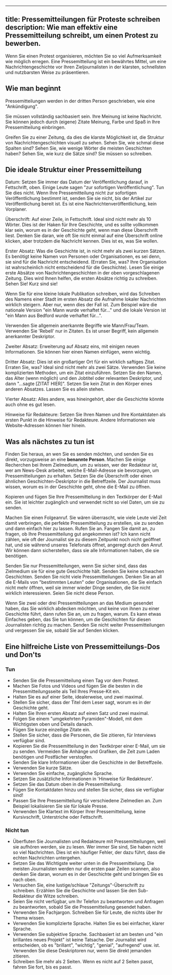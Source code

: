 

---
title: Pressemitteilungen für Proteste schreiben
description: Wie man effektiv eine Pressemitteilung schreibt, um einen Protest zu bewerben.
---

Wenn Sie einen Protest organisieren, möchten Sie so viel Aufmerksamkeit wie möglich erregen.
Eine Pressemitteilung ist ein bewährtes Mittel, um eine Nachrichtengeschichte vor Ihren Zieljournalisten in der klarsten, schnellsten und nutzbarsten Weise zu präsentieren.

## Wie man beginnt

Pressemitteilungen werden in der dritten Person geschrieben, wie eine "Ankündigung".

Sie müssen vollständig sachbasiert sein. Ihre Meinung ist keine Nachricht. Sie können jedoch durch (eigene) Zitate Meinung, Farbe und Spaß in Ihre Pressemitteilung einbringen.

Greifen Sie zu einer Zeitung, da dies die klarste Möglichkeit ist, die Struktur von Nachrichtengeschichten visuell zu sehen. Sehen Sie, wie schmal diese Spalten sind? Sehen Sie, wie wenige Wörter die meisten Geschichten haben? Sehen Sie, wie kurz die Sätze sind? Sie müssen so schreiben.

## Die ideale Struktur einer Pressemitteilung

Datum: Setzen Sie immer das Datum der Veröffentlichung darauf, in Fettschrift, oben. Einige Leute sagen "zur sofortigen Veröffentlichung". Tun Sie dies nicht. Wenn Ihre Pressemitteilung nicht zur sofortigen Veröffentlichung bestimmt ist, senden Sie sie nicht, bis der Artikel zur Veröffentlichung bereit ist. Es ist eine Nachrichtenveröffentlichung, kein Vorplaner.

Überschrift: Auf einer Zeile, in Fettschrift. Ideal sind nicht mehr als 10 Wörter. Dies ist der Haken für Ihre Geschichte, und es sollte vollkommen klar sein, worum es in der Geschichte geht, wenn man diese Überschrift liest. Denken Sie daran, wie oft Sie nicht einmal auf eine Überschrift online klicken, aber trotzdem die Nachricht kennen. Dies ist es, was Sie wollen.

Erster Absatz: Was die Geschichte ist, in nicht mehr als zwei kurzen Sätzen. Es benötigt keine Namen von Personen oder Organisationen, es sei denn, sie sind für die Nachricht entscheidend. (Erraten Sie, was? Ihre Organisation ist wahrscheinlich nicht entscheidend für die Geschichte). Lesen Sie einige erste Absätze von Nachrichtengeschichten in der oben vorgeschlagenen Zeitung. Dies wird Ihnen helfen, die ersten Absätze richtig zu schreiben. Sehen Sie! Kurz sind sie!

Wenn Sie für eine kleine lokale Publikation schreiben, wird das Schreiben des Namens einer Stadt im ersten Absatz die Aufnahme lokaler Nachrichten wirklich steigern. Aber nur, wenn dies der Fall ist. Zum Beispiel wäre die nationale Version "ein Mann wurde verhaftet für..." und die lokale Version ist "ein Mann aus Bedford wurde verhaftet für...".

Verwenden Sie allgemein anerkannte Begriffe wie Mann/Frau/Team. Verwenden Sie 'Rebell' nur in Zitaten. Es ist unser Begriff, kein allgemein anerkannter Deskriptor.

Zweiter Absatz: Erweiterung auf Absatz eins, mit einigen neuen Informationen. Sie können hier einen Namen einfügen, wenn wichtig.

Dritter Absatz: Dies ist ein großartiger Ort für ein wirklich saftiges Zitat. Erraten Sie, was? Ideal sind nicht mehr als zwei Sätze. Verwenden Sie keine komplizierten Methoden, um ein Zitat einzuführen. Setzen Sie den Namen, das Alter (wenn möglich) und den Jobtitel oder relevanten Deskriptor, und dann "...sagte [ZITAT HIER]". Setzen Sie kein Zitat in den Körper eines anderen Absatzes. Lassen Sie es allein stehen.

Vierter Absatz: Alles andere, was hineingehört, aber die Geschichte könnte auch ohne es gut lesen.

Hinweise für Redakteure: Setzen Sie Ihren Namen und Ihre Kontaktdaten als ersten Punkt in die Hinweise für Redakteure. Andere Informationen wie Website-Adressen können hier hinein.

## Was als nächstes zu tun ist

Finden Sie heraus, an wen Sie es senden möchten, und senden Sie es direkt, vorzugsweise an eine **benannte Person**.
Machen Sie einige Recherchen bei Ihrem Zielmedium, um zu wissen, wer der Redakteur ist, wer am News-Desk arbeitet, welche E-Mail-Adresse sie bevorzugen, um Pressemitteilungen zu erhalten.
Setzen Sie die Überschrift oder einen ähnlichen Geschichten-Deskriptor in die Betreffzeile. Der Journalist muss wissen, worum es in der Geschichte geht, ohne die E-Mail zu öffnen.

Kopieren und fügen Sie Ihre Pressemitteilung in den Textkörper der E-Mail ein. Sie ist leichter zugänglich und verwendet nicht so viel Daten, um sie zu senden.

Machen Sie einen Folgeanruf. Sie wären überrascht, wie viele Leute viel Zeit damit verbringen, die perfekte Pressemitteilung zu erstellen, sie zu senden und dann einfach hier zu lassen. Rufen Sie an. Fangen Sie damit an, zu fragen, ob Ihre Pressemitteilung gut angekommen ist? Ich kann nicht zählen, wie oft der Journalist sie zu diesem Zeitpunkt noch nicht geöffnet hat, und sie während unseres Telefonats öffnet, angeregt durch den Anruf. Wir können dann sicherstellen, dass sie alle Informationen haben, die sie benötigen.

Senden Sie nur Pressemitteilungen, wenn Sie sicher sind, dass das Zielmedium sie für eine gute Geschichte hält. Senden Sie keine schwachen Geschichten. Senden Sie nicht viele Pressemitteilungen. Denken Sie an all die E-Mails von "bestimmten Leuten" oder Organisationen, die Sie einfach nicht mehr öffnen, weil sie immer wieder Dinge senden, die Sie nicht wirklich interessieren. Seien Sie nicht diese Person.

Wenn Sie zwei oder drei Pressemitteilungen an das Medium gesendet haben, das Sie wirklich abdecken möchten, und keine von ihnen zu einer Geschichte führt, dann rufen Sie an, um zu fragen, warum. Es kann etwas Einfaches geben, das Sie tun können, um die Geschichten für diesen Journalisten richtig zu machen. Senden Sie nicht weiter Pressemitteilungen und vergessen Sie sie, sobald Sie auf Senden klicken.

## Eine hilfreiche Liste von Pressemitteilungs-Dos und Don'ts

### Tun

- Senden Sie die Pressemitteilung einen Tag vor dem Protest.
- Machen Sie Fotos und Videos und fügen Sie die besten in die Pressemitteilungsseite als Teil Ihres Presse-Kit ein.
- Halten Sie es auf einer Seite, idealerweise, und zwei maximal.
- Stellen Sie sicher, dass der Titel dem Leser sagt, worum es in der Geschichte geht.
- Halten Sie Ihren ersten Absatz auf einen Satz und zwei maximal.
- Folgen Sie einem "umgekehrten Pyramiden"-Modell, mit dem Wichtigsten oben und Details danach.
- Fügen Sie kurze einzeilige Zitate ein.
- Stellen Sie sicher, dass die Personen, die Sie zitieren, für Interviews verfügbar sind.
- Kopieren Sie die Pressemitteilung in den Textkörper einer E-Mail, um sie zu senden. Vermeiden Sie Anhänge und Grafiken, die Zeit zum Laden benötigen und Postfächer verstopfen.
- Senden Sie klare Informationen über die Geschichte in der Betreffzeile.
- Verwenden Sie kurze Sätze.
- Verwenden Sie einfache, zugängliche Sprache.
- Setzen Sie zusätzliche Informationen in 'Hinweise für Redakteure'.
- Setzen Sie das Datum oben in die Pressemitteilung.
- Fügen Sie Kontaktdaten hinzu und stellen Sie sicher, dass sie verfügbar sind!
- Passen Sie Ihre Pressemitteilung für verschiedene Zielmedien an. Zum Beispiel lokalisieren Sie sie für lokale Presse.
- Verwenden Sie Klartext im Körper Ihrer Pressemitteilung, keine Kursivschrift, Unterstriche oder Fettschrift.

### Nicht tun

- Überfluten Sie Journalisten und Redakteure mit Pressemitteilungen, weil sie aufhören werden, sie zu lesen. Wer immer Sie sind, Sie haben nicht so viel Nachrichten. Dies ist ein häufiger Fehler, der dazu führt, dass die echten Nachrichten untergehen.
- Setzen Sie das Wichtigste weiter unten in die Pressemitteilung. Die meisten Journalisten werden nur die ersten paar Zeilen scannen, also denken Sie daran, worum es in der Geschichte geht und bringen Sie es nach oben.
- Versuchen Sie, eine lustige/schlaue "Zeitungs"-Überschrift zu schreiben. Erzählen Sie die Geschichte und lassen Sie den Sub-Redakteur die Witze schreiben.
- Seien Sie nicht verfügbar, um Ihr Telefon zu beantworten und Anfragen zu beantworten, sobald Sie die Pressemitteilung gesendet haben.
- Verwenden Sie Fachjargon. Schreiben Sie für Leute, die nichts über Ihr Thema wissen.
- Verwenden Sie komplizierte Sprache. Halten Sie es bei einfacher, klarer Sprache.
- Verwenden Sie subjektive Sprache. Sachbasiert ist am besten und "ein brillantes neues Projekt" ist keine Tatsache. Der Journalist wird entscheiden, ob es "brillant", "wichtig", "genial", "aufregend" usw. ist. Verwenden Sie diese Deskriptoren nur, wenn Sie direkt jemanden zitieren.
- Schreiben Sie mehr als 2 Seiten. Wenn es nicht auf 2 Seiten passt, fahren Sie fort, bis es passt.